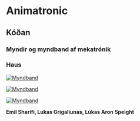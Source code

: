 # Animatronic

## Kóðan

### Myndir og myndband af mekatrónik

### Haus

[![Myndband](https://i.ytimg.com/vi/jkB-AlOwPUE/hq2.jpg?sqp=-oaymwE9CNACELwBSFryq4qpAy8IARUAAAAAGAAlAADIQj0AgKJDeAHwAQH4Ac4FgAKACooCDAgAEAEYSiBlKEcwDw==&rs=AOn4CLBIq4EuMFZlA7SF92BV9sHLipYARg)](https://youtube.com/shorts/jkB-AlOwPUE?feature=share)

[![Myndband](https://linksharing.samsungcloud.com/ls/public/v1/links/1676903574644LjVbwH3/contents/7bbf0620b12b11ed89ba8eddef23ce47/resized/760?signature=KBNoHMgUK6vfyaIajYqss8v8IObbKY2LR_eDRbY0UEj9u40vlmKVPd2j03zaSXrLit0NhUNfBjsY6CZ5AjRLaCmGzWpEefkPp7JAql8l_K1nEBm4H-5d476BLS736vfvVwv7mGFHmMjdMUKOD2DfOg&storageType=file)](https://linksharing.samsungcloud.com/contents/view?contentsToken=1676903574644LjVbwH3&currentIndex=1&linkUrlVersion=V1)

[![Myndband](https://linksharing.samsungcloud.com/ls/public/v1/links/1676904834867LucppPn/contents/6b496ee0b12e11ed93cfb29167985735/resized/760?signature=KBNoHMgUK6vfyaIajYqss8v8IObbKY2LR_eDRbY0UEj9u40vlmKVPd2j03zaSXrLit0NhUNfBjsY6CZ5AjRLaCmGzWpEefkPp7JAql8l_K1nEBm4H-5d476BLS736vfvVwv7mGFHmMjdMUKOD2DfOg&storageType=file)](https://linksharing.samsungcloud.com/contents/view?contentsToken=1676904834867LucppPn&currentIndex=1&linkUrlVersion=V1)


**Emil Sharifi, Lukas Grigaliunas, Lúkas Aron Speight**
